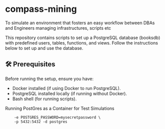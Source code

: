 # compass-mining

To simulate an environment that fosters an easy workflow between DBAs and Engineers managing infrastructures, scripts etc

This repository contains scripts to set up a PostgreSQL database (booksdb) with predefined users, tables, functions, and views. Follow the instructions below to set up and use the database.

## 🛠️ Prerequisites

Before running the setup, ensure you have:
- Docker installed (if using Docker to run PostgreSQL).
- PostgreSQL installed locally (if running without Docker).
- Bash shell (for running scripts).

Running PostGres as a Container for Test Simulations
```sudo docker run --name postgres-test \
    -e POSTGRES_PASSWORD=mysecretpassword \
    -p 5432:5432 -d postgres
```

